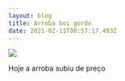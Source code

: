 ```yaml
---
layout: blog
title: Arroba boi gordo
date: 2021-02-11T00:57:17.493Z
---
```

![](/uploads/86992327_1092927834408380_6474901032534016000_n.jpg)

Hoje a arroba subiu de preço